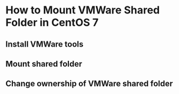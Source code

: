 # How to Mount VMWare Shared Folder in CentOS 7

## Install VMWare tools




## Mount shared folder



## Change ownership of VMWare shared folder




